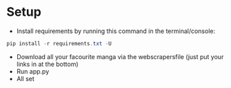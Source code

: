 # Setup
- Install requirements by running this command in the terminal/console:
```powershell
pip install -r requirements.txt -U
```
- Download all your facourite manga via the webscrapersfile (just put your links in at the bottom)
- Run app.py
- All set
